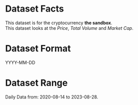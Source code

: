 # Dataset Facts

This dataset is for the cryptocurrency **the sandbox**.    
This dataset looks at the _Price_, _Total Volume_ and _Market Cap_.   

# Dataset Format  

YYYY-MM-DD    

# Dataset Range    

Daily Data from: 2020-08-14 to 2023-08-28.    
 
 